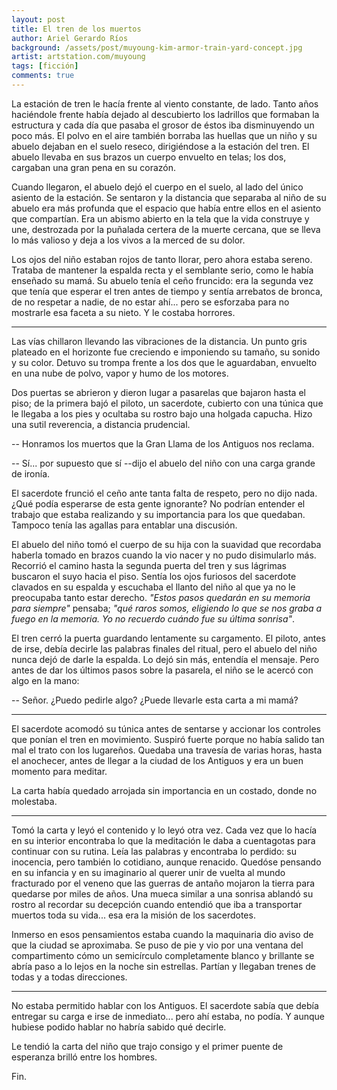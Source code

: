 ```yaml
---
layout: post
title: El tren de los muertos
author: Ariel Gerardo Ríos
background: /assets/post/muyoung-kim-armor-train-yard-concept.jpg
artist: artstation.com/muyoung
tags: [ficción]
comments: true
---
```


La estación de tren le hacía frente al viento constante, de lado. Tanto años
haciéndole frente había dejado al descubierto los ladrillos que formaban la
estructura y cada día que pasaba el grosor de éstos iba disminuyendo un poco
más. El polvo en el aire también borraba las huellas que un niño y su abuelo
dejaban en el suelo reseco, dirigiéndose a la estación del tren. El abuelo
llevaba en sus brazos un cuerpo envuelto en telas; los dos, cargaban una gran
pena en su corazón.

Cuando llegaron, el abuelo dejó el cuerpo en el suelo, al lado del único
asiento de la estación. Se sentaron y la distancia que separaba al niño de su
abuelo era más profunda que el espacio que había entre ellos en el asiento que
compartían. Era un abismo abierto en la tela que la vida construye y une,
destrozada por la puñalada certera de la muerte cercana, que se lleva lo más
valioso y deja a los vivos a la merced de su dolor.

Los ojos del niño estaban rojos de tanto llorar, pero ahora estaba sereno.
Trataba de mantener la espalda recta y el semblante serio, como le había
enseñado su mamá. Su abuelo tenía el ceño fruncido: era la segunda vez que
tenía que esperar el tren antes de tiempo y sentía arrebatos de bronca, de no
respetar a nadie, de no estar ahí... pero se esforzaba para no mostrarle esa
faceta a su nieto. Y le costaba horrores.

-------------

Las vías chillaron llevando las vibraciones de la distancia. Un punto gris
plateado en el horizonte fue creciendo e imponiendo su tamaño, su sonido y su
color. Detuvo su trompa frente a los dos que le aguardaban, envuelto en una
nube de polvo, vapor y humo de los motores.

Dos puertas se abrieron y dieron lugar a pasarelas que bajaron hasta el piso;
de la primera bajó el piloto, un sacerdote, cubierto con una túnica que le
llegaba a los pies y ocultaba su rostro bajo una holgada capucha. Hizo una
sutil reverencia, a distancia prudencial.

-- Honramos los muertos que la Gran Llama de los Antiguos nos reclama.

-- Sí... por supuesto que sí --dijo el abuelo del niño con una carga grande de
ironía.

El sacerdote frunció el ceño ante tanta falta de respeto, pero no dijo nada.
¿Qué podía esperarse de esta gente ignorante? No podrían entender el trabajo
que estaba realizando y su importancia para los que quedaban. Tampoco tenía las
agallas para entablar una discusión.

El abuelo del niño tomó el cuerpo de su hija con la suavidad que recordaba
haberla tomado en brazos cuando la vio nacer y no pudo disimularlo más.
Recorrió el camino hasta la segunda puerta del tren y sus lágrimas buscaron el
suyo hacia el piso. Sentía los ojos furiosos del sacerdote clavados en su
espalda y escuchaba el llanto del niño al que ya no le preocupaba tanto estar
derecho. *"Estos pasos quedarán en su memoria para siempre"* pensaba; *"qué
raros somos, eligiendo lo que se nos graba a fuego en la memoria. Yo no
recuerdo cuándo fue su última sonrisa"*.

El tren cerró la puerta guardando lentamente su cargamento. El piloto, antes de
irse, debía decirle las palabras finales del ritual, pero el abuelo del niño
nunca dejó de darle la espalda. Lo dejó sin más, entendía el mensaje. Pero
antes de dar los últimos pasos sobre la pasarela, el niño se le acercó con algo
en la mano:

-- Señor. ¿Puedo pedirle algo? ¿Puede llevarle esta carta a mi mamá?

--------------------

El sacerdote acomodó su túnica antes de sentarse y accionar los controles que
ponían el tren en movimiento. Suspiró fuerte porque no había salido tan mal el
trato con los lugareños. Quedaba una travesía de varias horas, hasta el
anochecer, antes de llegar a la ciudad de los Antiguos y era un buen momento
para meditar.

La carta había quedado arrojada sin importancia en un costado, donde no
molestaba.

---------------------

Tomó la carta y leyó el contenido y lo leyó otra vez. Cada vez que lo hacía en
su interior encontraba lo que la meditación le daba a cuentagotas para
continuar con su rutina. Leía las palabras y encontraba lo perdido: su
inocencia, pero también lo cotidiano, aunque renacido. Quedóse pensando en su
infancia y en su imaginario al querer unir de vuelta al mundo fracturado por el
veneno que las guerras de antaño mojaron la tierra para quedarse por miles de
años. Una mueca similar a una sonrisa ablandó su rostro al recordar su
decepción cuando entendió que iba a transportar muertos toda su vida... esa era
la misión de los sacerdotes.

Inmerso en esos pensamientos estaba cuando la maquinaria dio aviso de que la
ciudad se aproximaba. Se puso de pie y vio por una ventana del compartimento
cómo un semicírculo completamente blanco y brillante se abría paso a lo lejos
en la noche sin estrellas. Partían y llegaban trenes de todas y a todas
direcciones.

---------------------------

No estaba permitido hablar con los Antiguos. El sacerdote sabía que debía
entregar su carga e irse de inmediato... pero ahí estaba, no podía. Y aunque
hubiese podido hablar no habría sabido qué decirle.

Le tendió la carta del niño que trajo consigo y el primer puente de esperanza
brilló entre los hombres.

Fin.
